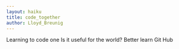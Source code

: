 ```yaml
---
layout: haiku
title: code_together
author: Lloyd_Breunig
---
```


Learning to code one
Is it useful for the world?
Better learn Git Hub